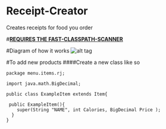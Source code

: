 # Receipt-Creator
Creates receipts for food you order


#[**REQUIRES THE FAST-CLASSPATH-SCANNER**](https://github.com/lukehutch/fast-classpath-scanner)

#Diagram of how it works
![alt tag](http://i.imgur.com/uyDRGah.png)


#To add new products
####Create a new class like so
```
package menu.items.rj;

import java.math.BigDecimal;

public class ExampleItem extends Item{
 
 public ExampleItem(){
    super(String "NAME", int Calories, BigDecimal Price );
  }
}
```

